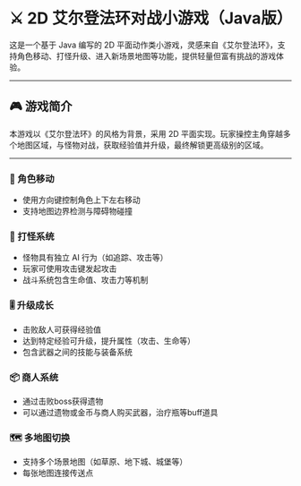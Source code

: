 # ⚔️ 2D 艾尔登法环对战小游戏（Java版）

这是一个基于 Java 编写的 2D 平面动作类小游戏，灵感来自《艾尔登法环》，支持角色移动、打怪升级、进入新场景地图等功能，提供轻量但富有挑战的游戏体验。

---

## 🎮 游戏简介

本游戏以《艾尔登法环》的风格为背景，采用 2D 平面实现。玩家操控主角穿越多个地图区域，与怪物对战，获取经验值并升级，最终解锁更高级别的区域。

---

### 🚶 角色移动
- 使用方向键控制角色上下左右移动
- 支持地图边界检测与障碍物碰撞

### 🐉 打怪系统
- 怪物具有独立 AI 行为（如追踪、攻击等）
- 玩家可使用攻击键发起攻击
- 战斗系统包含生命值、攻击力等机制

### 🎚️ 升级成长
- 击败敌人可获得经验值
- 达到特定经验可升级，提升属性（攻击、生命等）
- 包含武器之间的技能与装备系统

### 📦 商人系统
- 通过击败boss获得遗物
- 可以通过遗物或金币与商人购买武器，治疗瓶等buff道具

### 🗺️ 多地图切换
- 支持多个场景地图（如草原、地下城、城堡等）
- 每张地图连接传送点
